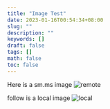 ```yaml
---
title: "Image Test"
date: 2023-01-16T00:54:34+08:00
slug: ""
description: ""
keywords: []
draft: false
tags: []
math: false
toc: false
---
```


Here is a sm.ms image
![remote](https://s2.loli.net/2022/09/05/l2Sw65ILjZythsK.png)

follow is a local image
![local](/images/image.png)

